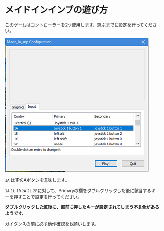 # メイドインインプの遊び方

このゲームはコントローラーを2つ使用します。遊ぶまでに設定を行ってください。

![Unityのキー設定画面](Images/KeyConfig.png)

`1A` は1PのAボタンを意味します。

`1A` `1L` `1R` `2A` `2L` `2R`に対して、Primaryの欄をダブルクリックした後に該当するキーを押すことで設定を行ってください。

**ダブルクリックした直後に、直前に押したキーが設定されてしまう不具合があるようです。**

ガイダンスの前に必ず動作確認をお願いします。
